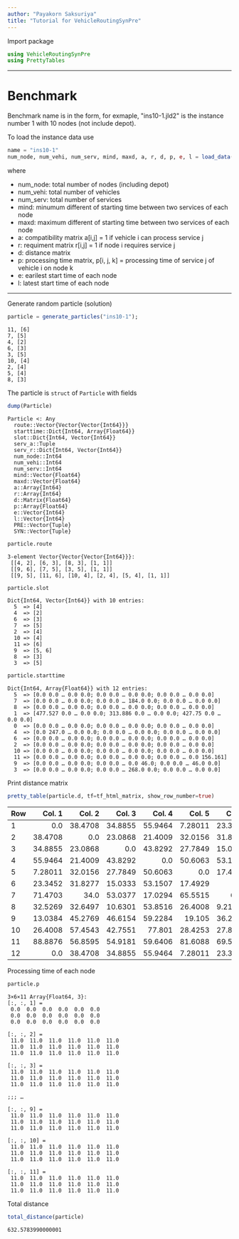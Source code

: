 ```yaml
---
author: "Payakorn Saksuriya"
title: "Tutorial for VehicleRoutingSynPre"
---
```



Import package
```julia
using VehicleRoutingSynPre
using PrettyTables
```




---

# Benchmark

Benchmark name is in the form, for exmaple, "ins10-1.jld2" is the instance number 1 with 10 nodes (not include depot).

To load the instance data use

```julia
name = "ins10-1"
num_node, num_vehi, num_serv, mind, maxd, a, r, d, p, e, l = load_data(name);
```




where
- num_node: total number of nodes (including depot)
- num_vehi: total number of vehicles
- num_serv: total number of services
- mind: minumum different of starting time between two services of each node
- maxd: maximum different of starting time between two services of each node
- a: compatibility matrix a[i,j] = 1 if vehicle i can process service j
- r: requiment matrix r[i,j] = 1 if node i requires service j
- d: distance matrix
- p: processing time matrix, p[i, j, k] = processing time of service j of vehicle i on node k
- e: earilest start time of each node
- l: latest start time of each node

---

Generate random particle (solution)

```julia
particle = generate_particles("ins10-1");
```

```
11, [6]
7, [5]
4, [2]
6, [3]
3, [5]
10, [4]
2, [4]
5, [4]
8, [3]
```





The particle is `struct` of `Particle` with fields

```julia
dump(Particle)
```

```
Particle <: Any
  route::Vector{Vector{Vector{Int64}}}
  starttime::Dict{Int64, Array{Float64}}
  slot::Dict{Int64, Vector{Int64}}
  serv_a::Tuple
  serv_r::Dict{Int64, Vector{Int64}}
  num_node::Int64
  num_vehi::Int64
  num_serv::Int64
  mind::Vector{Float64}
  maxd::Vector{Float64}
  a::Array{Int64}
  r::Array{Int64}
  d::Matrix{Float64}
  p::Array{Float64}
  e::Vector{Int64}
  l::Vector{Int64}
  PRE::Vector{Tuple}
  SYN::Vector{Tuple}
```



```julia
particle.route
```

```
3-element Vector{Vector{Vector{Int64}}}:
 [[4, 2], [6, 3], [8, 3], [1, 1]]
 [[9, 6], [7, 5], [3, 5], [1, 1]]
 [[9, 5], [11, 6], [10, 4], [2, 4], [5, 4], [1, 1]]
```



```julia
particle.slot
```

```
Dict{Int64, Vector{Int64}} with 10 entries:
  5  => [4]
  4  => [2]
  6  => [3]
  7  => [5]
  2  => [4]
  10 => [4]
  11 => [6]
  9  => [5, 6]
  8  => [3]
  3  => [5]
```



```julia
particle.starttime
```

```
Dict{Int64, Array{Float64}} with 12 entries:
  5  => [0.0 0.0 … 0.0 0.0; 0.0 0.0 … 0.0 0.0; 0.0 0.0 … 0.0 0.0]
  7  => [0.0 0.0 … 0.0 0.0; 0.0 0.0 … 184.0 0.0; 0.0 0.0 … 0.0 0.0]
  8  => [0.0 0.0 … 0.0 0.0; 0.0 0.0 … 0.0 0.0; 0.0 0.0 … 0.0 0.0]
  1  => [477.527 0.0 … 0.0 0.0; 313.886 0.0 … 0.0 0.0; 427.75 0.0 … 0.0 0.0]
  0  => [0.0 0.0 … 0.0 0.0; 0.0 0.0 … 0.0 0.0; 0.0 0.0 … 0.0 0.0]
  4  => [0.0 247.0 … 0.0 0.0; 0.0 0.0 … 0.0 0.0; 0.0 0.0 … 0.0 0.0]
  6  => [0.0 0.0 … 0.0 0.0; 0.0 0.0 … 0.0 0.0; 0.0 0.0 … 0.0 0.0]
  2  => [0.0 0.0 … 0.0 0.0; 0.0 0.0 … 0.0 0.0; 0.0 0.0 … 0.0 0.0]
  10 => [0.0 0.0 … 0.0 0.0; 0.0 0.0 … 0.0 0.0; 0.0 0.0 … 0.0 0.0]
  11 => [0.0 0.0 … 0.0 0.0; 0.0 0.0 … 0.0 0.0; 0.0 0.0 … 0.0 156.161]
  9  => [0.0 0.0 … 0.0 0.0; 0.0 0.0 … 0.0 46.0; 0.0 0.0 … 46.0 0.0]
  3  => [0.0 0.0 … 0.0 0.0; 0.0 0.0 … 268.0 0.0; 0.0 0.0 … 0.0 0.0]
```





Print distance matrix
```julia
pretty_table(particle.d, tf=tf_html_matrix, show_row_number=true)
```


<!DOCTYPE html>
<html>
<meta charset="UTF-8">
<style>
  table {
      position: relative;
  }

  table::before,
  table::after {
      border: 1px solid #000;
      content: "";
      height: 100%;
      position: absolute;
      top: 0;
      width: 6px;
  }

  table::before {
      border-right: 0px;
      left: -6px;
  }

  table::after {
      border-left: 0px;
      right: -6px;
  }

  td {
      padding: 5px;
      text-align: center;
  }

</style>
<body>
<table>
  <thead>
    <tr class = "header headerLastRow">
      <th class = "rowNumber">Row</th>
      <th style = "text-align: right;">Col. 1</th>
      <th style = "text-align: right;">Col. 2</th>
      <th style = "text-align: right;">Col. 3</th>
      <th style = "text-align: right;">Col. 4</th>
      <th style = "text-align: right;">Col. 5</th>
      <th style = "text-align: right;">Col. 6</th>
      <th style = "text-align: right;">Col. 7</th>
      <th style = "text-align: right;">Col. 8</th>
      <th style = "text-align: right;">Col. 9</th>
      <th style = "text-align: right;">Col. 10</th>
      <th style = "text-align: right;">Col. 11</th>
      <th style = "text-align: right;">Col. 12</th>
    </tr>
  </thead>
  <tbody>
    <tr>
      <td class = "rowNumber">1</td>
      <td style = "text-align: right;">0.0</td>
      <td style = "text-align: right;">38.4708</td>
      <td style = "text-align: right;">34.8855</td>
      <td style = "text-align: right;">55.9464</td>
      <td style = "text-align: right;">7.28011</td>
      <td style = "text-align: right;">23.3452</td>
      <td style = "text-align: right;">71.4703</td>
      <td style = "text-align: right;">32.5269</td>
      <td style = "text-align: right;">13.0384</td>
      <td style = "text-align: right;">26.4008</td>
      <td style = "text-align: right;">88.8876</td>
      <td style = "text-align: right;">0.0</td>
    </tr>
    <tr>
      <td class = "rowNumber">2</td>
      <td style = "text-align: right;">38.4708</td>
      <td style = "text-align: right;">0.0</td>
      <td style = "text-align: right;">23.0868</td>
      <td style = "text-align: right;">21.4009</td>
      <td style = "text-align: right;">32.0156</td>
      <td style = "text-align: right;">31.8277</td>
      <td style = "text-align: right;">34.0</td>
      <td style = "text-align: right;">32.6497</td>
      <td style = "text-align: right;">45.2769</td>
      <td style = "text-align: right;">57.4543</td>
      <td style = "text-align: right;">56.8595</td>
      <td style = "text-align: right;">38.4708</td>
    </tr>
    <tr>
      <td class = "rowNumber">3</td>
      <td style = "text-align: right;">34.8855</td>
      <td style = "text-align: right;">23.0868</td>
      <td style = "text-align: right;">0.0</td>
      <td style = "text-align: right;">43.8292</td>
      <td style = "text-align: right;">27.7849</td>
      <td style = "text-align: right;">15.0333</td>
      <td style = "text-align: right;">53.0377</td>
      <td style = "text-align: right;">10.6301</td>
      <td style = "text-align: right;">46.6154</td>
      <td style = "text-align: right;">42.7551</td>
      <td style = "text-align: right;">54.9181</td>
      <td style = "text-align: right;">34.8855</td>
    </tr>
    <tr>
      <td class = "rowNumber">4</td>
      <td style = "text-align: right;">55.9464</td>
      <td style = "text-align: right;">21.4009</td>
      <td style = "text-align: right;">43.8292</td>
      <td style = "text-align: right;">0.0</td>
      <td style = "text-align: right;">50.6063</td>
      <td style = "text-align: right;">53.1507</td>
      <td style = "text-align: right;">17.0294</td>
      <td style = "text-align: right;">53.8516</td>
      <td style = "text-align: right;">59.2284</td>
      <td style = "text-align: right;">77.801</td>
      <td style = "text-align: right;">59.6406</td>
      <td style = "text-align: right;">55.9464</td>
    </tr>
    <tr>
      <td class = "rowNumber">5</td>
      <td style = "text-align: right;">7.28011</td>
      <td style = "text-align: right;">32.0156</td>
      <td style = "text-align: right;">27.7849</td>
      <td style = "text-align: right;">50.6063</td>
      <td style = "text-align: right;">0.0</td>
      <td style = "text-align: right;">17.4929</td>
      <td style = "text-align: right;">65.5515</td>
      <td style = "text-align: right;">26.4008</td>
      <td style = "text-align: right;">19.105</td>
      <td style = "text-align: right;">28.4253</td>
      <td style = "text-align: right;">81.6088</td>
      <td style = "text-align: right;">7.28011</td>
    </tr>
    <tr>
      <td class = "rowNumber">6</td>
      <td style = "text-align: right;">23.3452</td>
      <td style = "text-align: right;">31.8277</td>
      <td style = "text-align: right;">15.0333</td>
      <td style = "text-align: right;">53.1507</td>
      <td style = "text-align: right;">17.4929</td>
      <td style = "text-align: right;">0.0</td>
      <td style = "text-align: right;">65.0</td>
      <td style = "text-align: right;">9.21954</td>
      <td style = "text-align: right;">36.2353</td>
      <td style = "text-align: right;">27.8926</td>
      <td style = "text-align: right;">69.5845</td>
      <td style = "text-align: right;">23.3452</td>
    </tr>
    <tr>
      <td class = "rowNumber">7</td>
      <td style = "text-align: right;">71.4703</td>
      <td style = "text-align: right;">34.0</td>
      <td style = "text-align: right;">53.0377</td>
      <td style = "text-align: right;">17.0294</td>
      <td style = "text-align: right;">65.5515</td>
      <td style = "text-align: right;">65.0</td>
      <td style = "text-align: right;">0.0</td>
      <td style = "text-align: right;">63.6396</td>
      <td style = "text-align: right;">75.8024</td>
      <td style = "text-align: right;">91.4166</td>
      <td style = "text-align: right;">50.9215</td>
      <td style = "text-align: right;">71.4703</td>
    </tr>
    <tr>
      <td class = "rowNumber">8</td>
      <td style = "text-align: right;">32.5269</td>
      <td style = "text-align: right;">32.6497</td>
      <td style = "text-align: right;">10.6301</td>
      <td style = "text-align: right;">53.8516</td>
      <td style = "text-align: right;">26.4008</td>
      <td style = "text-align: right;">9.21954</td>
      <td style = "text-align: right;">63.6396</td>
      <td style = "text-align: right;">0.0</td>
      <td style = "text-align: right;">45.3431</td>
      <td style = "text-align: right;">34.0147</td>
      <td style = "text-align: right;">62.0725</td>
      <td style = "text-align: right;">32.5269</td>
    </tr>
    <tr>
      <td class = "rowNumber">9</td>
      <td style = "text-align: right;">13.0384</td>
      <td style = "text-align: right;">45.2769</td>
      <td style = "text-align: right;">46.6154</td>
      <td style = "text-align: right;">59.2284</td>
      <td style = "text-align: right;">19.105</td>
      <td style = "text-align: right;">36.2353</td>
      <td style = "text-align: right;">75.8024</td>
      <td style = "text-align: right;">45.3431</td>
      <td style = "text-align: right;">0.0</td>
      <td style = "text-align: right;">35.2278</td>
      <td style = "text-align: right;">99.1615</td>
      <td style = "text-align: right;">13.0384</td>
    </tr>
    <tr>
      <td class = "rowNumber">10</td>
      <td style = "text-align: right;">26.4008</td>
      <td style = "text-align: right;">57.4543</td>
      <td style = "text-align: right;">42.7551</td>
      <td style = "text-align: right;">77.801</td>
      <td style = "text-align: right;">28.4253</td>
      <td style = "text-align: right;">27.8926</td>
      <td style = "text-align: right;">91.4166</td>
      <td style = "text-align: right;">34.0147</td>
      <td style = "text-align: right;">35.2278</td>
      <td style = "text-align: right;">0.0</td>
      <td style = "text-align: right;">96.0208</td>
      <td style = "text-align: right;">26.4008</td>
    </tr>
    <tr>
      <td class = "rowNumber">11</td>
      <td style = "text-align: right;">88.8876</td>
      <td style = "text-align: right;">56.8595</td>
      <td style = "text-align: right;">54.9181</td>
      <td style = "text-align: right;">59.6406</td>
      <td style = "text-align: right;">81.6088</td>
      <td style = "text-align: right;">69.5845</td>
      <td style = "text-align: right;">50.9215</td>
      <td style = "text-align: right;">62.0725</td>
      <td style = "text-align: right;">99.1615</td>
      <td style = "text-align: right;">96.0208</td>
      <td style = "text-align: right;">0.0</td>
      <td style = "text-align: right;">88.8876</td>
    </tr>
    <tr>
      <td class = "rowNumber">12</td>
      <td style = "text-align: right;">0.0</td>
      <td style = "text-align: right;">38.4708</td>
      <td style = "text-align: right;">34.8855</td>
      <td style = "text-align: right;">55.9464</td>
      <td style = "text-align: right;">7.28011</td>
      <td style = "text-align: right;">23.3452</td>
      <td style = "text-align: right;">71.4703</td>
      <td style = "text-align: right;">32.5269</td>
      <td style = "text-align: right;">13.0384</td>
      <td style = "text-align: right;">26.4008</td>
      <td style = "text-align: right;">88.8876</td>
      <td style = "text-align: right;">0.0</td>
    </tr>
  </tbody>
</table>
</body>
</html>




Processing time of each node
```julia
particle.p
```

```
3×6×11 Array{Float64, 3}:
[:, :, 1] =
 0.0  0.0  0.0  0.0  0.0  0.0
 0.0  0.0  0.0  0.0  0.0  0.0
 0.0  0.0  0.0  0.0  0.0  0.0

[:, :, 2] =
 11.0  11.0  11.0  11.0  11.0  11.0
 11.0  11.0  11.0  11.0  11.0  11.0
 11.0  11.0  11.0  11.0  11.0  11.0

[:, :, 3] =
 11.0  11.0  11.0  11.0  11.0  11.0
 11.0  11.0  11.0  11.0  11.0  11.0
 11.0  11.0  11.0  11.0  11.0  11.0

;;; … 

[:, :, 9] =
 11.0  11.0  11.0  11.0  11.0  11.0
 11.0  11.0  11.0  11.0  11.0  11.0
 11.0  11.0  11.0  11.0  11.0  11.0

[:, :, 10] =
 11.0  11.0  11.0  11.0  11.0  11.0
 11.0  11.0  11.0  11.0  11.0  11.0
 11.0  11.0  11.0  11.0  11.0  11.0

[:, :, 11] =
 11.0  11.0  11.0  11.0  11.0  11.0
 11.0  11.0  11.0  11.0  11.0  11.0
 11.0  11.0  11.0  11.0  11.0  11.0
```





Total distance
```julia
total_distance(particle)
```

```
632.5783990000001
```


